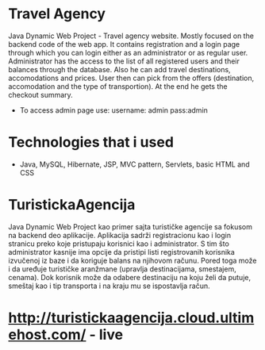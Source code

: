 # Travel Agency
Java Dynamic Web Project - Travel agency website. 
Mostly focused on the backend code of the web app. It contains registration and a login page through
which you can login either as an administrator or as regular user. 
Administrator has the access to the list of all registered users and their balances through the 
database. Also he can add travel destinations, accomodations and prices.
User then can pick from the offers (destination, accomodation and the type of transportion).
At the end he gets the checkout summary.
- To access admin page use:
username: admin
pass:admin

# Technologies that i used
- Java, MySQL, Hibernate, JSP, MVC pattern, Servlets, basic HTML and CSS


# TuristickaAgencija
Java Dynamic Web Project kao primer sajta turističke agencije sa fokusom na backend deo aplikacije.
Aplikacija sadrži registracionu kao i login stranicu preko koje pristupaju korisnici kao i
administrator. S tim što administrator kasnije ima opcije da pristipi listi registrovanih korisnika
izvučenoj iz baze i da koriguje balans na njihovom računu. Pored toga može i da uređuje turističke
aranžmane (upravlja destinacijama, smestajem, cenama). Dok korisnik može da odabere destinaciju na
koju želi da putuje, smeštaj kao i tip transporta i na kraju mu se ispostavlja račun.

# http://turistickaagencija.cloud.ultimehost.com/ - live



